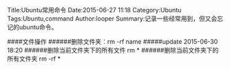 Title:Ubuntu常用命令
Date:2015-06-27 11:18
Category:Ubuntu
Tags:Ubuntu,command
Author:looper
Summary:记录一些经常用到，但又会忘记的ubuntu命令。


####文件操作
######删除文件夹：rm -rf name
#####update 2015-06-30 18:20
######删除当前文件夹下的所有文件 rm *
######删除当前文件夹下的所有文件夹 rm -rf *

